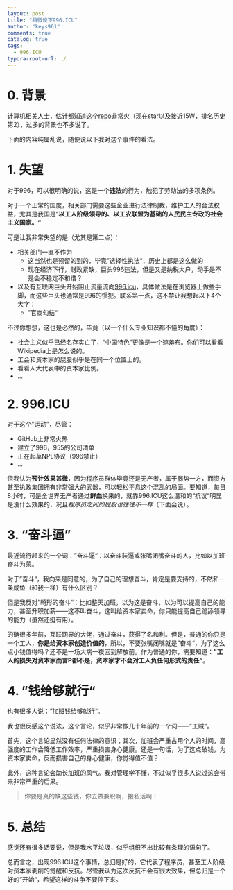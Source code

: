 ```yaml
---
layout: post
title: "稍微谈下996.ICU"
author: "keys961"
comments: true
catalog: true
tags:
  - 996.ICU
typora-root-url: ./
---
```


# 0. 背景

计算机相关人士，估计都知道这个[repo](<https://github.com/996icu/996.ICU/>)非常火（现在star以及接近15W，排名历史第2），过多的背景也不多说了。

下面的内容纯属乱说，随便说以下我对这个事件的看法。

# 1. 失望

对于996，可以很明确的说，这是一个**违法**的行为，触犯了劳动法的多项条例。

对于一个正常的国度，相关部门需要这些企业进行法律制裁，维护工人的合法权益，尤其是我国是“**以工人阶级领导的、以工农联盟为基础的人民民主专政的社会主义国家。“**

可是让我非常失望的是（尤其是第二点）：

- 相关部门一直不作为
  - 这当然也是预留的到的，毕竟”选择性执法“，历史上都是这么做的
  - 现在经济下行，财政紧缺，巨头996违法，但是又是纳税大户，动手是不是会不稳定不和谐？
- 以及有互联网巨头开始阻止流量流向[996.icu](https://996.icu)，具体做法是在浏览器上做些手脚，而这些巨头也通常是996的惯犯。联系第一点，这不禁让我想起以下4个大字：
  - ”官商勾结“

不过你想想，这也是必然的，毕竟（以一个什么专业知识都不懂的角度）：

- 社会主义似乎已经名存实亡了，“中国特色”更像是一个遮羞布。你们可以看看Wikipedia上是怎么说的。
- 工会和资本家的屁股似乎是在同一个位置上的。
- 看看人大代表中的资本家比例。
- ...

# 2. 996.ICU

对于这个”运动”，尽管：

- GitHub上非常火热
- 建立了996，955的公司清单
- 正在起草NPL协议（996禁止）
- ...

但我认为**预计效果甚微**，因为程序员群体毕竟还是无产者，属于弱势一方，而资方甚至执政集团拥有非常强大的武器，可以轻松平息这个混乱的局面。要知道，每日8小时，可是全世界无产者通过**鲜血**换来的，就靠996.ICU这么温和的“抗议“明显是没什么效果的，况且*程序员之间的屁股也往往不一样*（下面会说）。

# 3. “奋斗逼”

最近流行起来的一个词：”奋斗逼“：以奋斗装逼或张嘴闭嘴奋斗的人，比如以加班奋斗为荣。

对于”奋斗“，我向来是同意的，为了自己的理想奋斗，肯定是要支持的，不然和一条咸鱼（和我一样）有什么区别？

但是我反对”畸形的奋斗“：比如整天加班，以为这是奋斗，以为可以提高自己的能力，甚至升职加薪——这不叫奋斗，这叫给资本家卖命，你只能提高自己跪舔领导的能力（虽然还挺有用）。

的确很多年前，互联网界的大佬，通过奋斗，获得了名和利。但是，普通的你只是一个工人，**你是给资本家创造价值的**，所以，不要张嘴闭嘴就是”奋斗“，为了这么点小钱值得吗？还不是一场大病一夜回到解放前。作为普通的你，需要知道：**”工人的损失对资本家而言P都不是，资本家才不会对工人负任何形式的责任“**。

# 4. ”钱给够就行“

也有很多人说：”加班钱给够就行“。

我也很反感这个说法，这个言论，似乎非常像几十年前的一个词——”工贼“。

首先，这个言论显然没有任何法律的意识；其次，加班会严重占用个人的时间，高强度的工作会降低工作效率，严重损害身心健康。还是一句话，为了这点破钱，为资本家卖命，反而损害自己的身心健康，你觉得值不值？

此外，这种言论会助长加班的风气。我对管理学不懂，不过似乎很多人说过这会带来非常严重的后果。

> 你要是真的缺这些钱，你去做兼职啊，接私活啊！

# 5. 总结

感觉还有很多话要说，但是我水平垃圾，似乎组织不出比较有条理的语句了。

总而言之，出现996.ICU这个事情，总归是好的，它代表了程序员，甚至工人阶级对资本家剥削的觉醒和反抗。尽管我认为这次反抗不会有很大效果，但总归是一个好的”开始“，希望这样的斗争不要停下来。